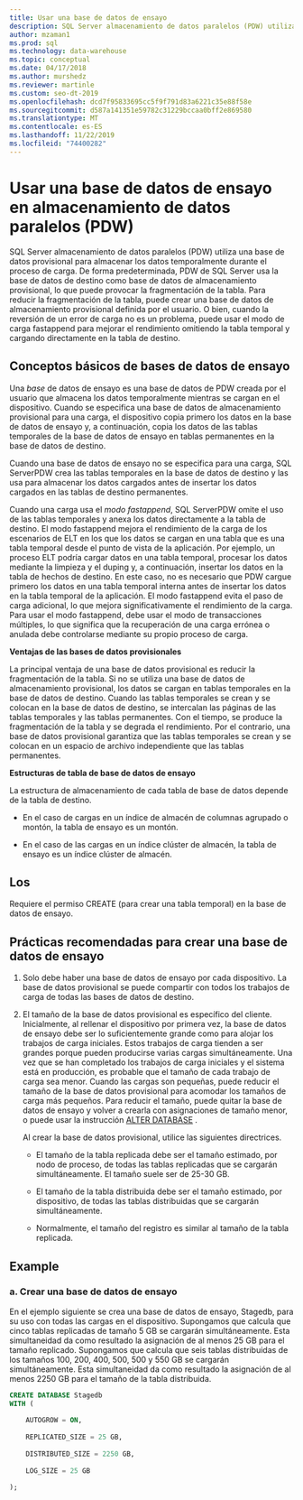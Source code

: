 ```yaml
---
title: Usar una base de datos de ensayo
description: SQL Server almacenamiento de datos paralelos (PDW) utiliza una base de datos provisional para almacenar los datos temporalmente durante el proceso de carga.
author: mzaman1
ms.prod: sql
ms.technology: data-warehouse
ms.topic: conceptual
ms.date: 04/17/2018
ms.author: murshedz
ms.reviewer: martinle
ms.custom: seo-dt-2019
ms.openlocfilehash: dcd7f95833695cc5f9f791d83a6221c35e88f58e
ms.sourcegitcommit: d587a141351e59782c31229bccaa0bff2e869580
ms.translationtype: MT
ms.contentlocale: es-ES
ms.lasthandoff: 11/22/2019
ms.locfileid: "74400282"
---
```

# <a name="using-a-staging-database-in-parallel-data-warehouse-pdw"></a>Usar una base de datos de ensayo en almacenamiento de datos paralelos (PDW)
SQL Server almacenamiento de datos paralelos (PDW) utiliza una base de datos provisional para almacenar los datos temporalmente durante el proceso de carga. De forma predeterminada, PDW de SQL Server usa la base de datos de destino como base de datos de almacenamiento provisional, lo que puede provocar la fragmentación de la tabla. Para reducir la fragmentación de la tabla, puede crear una base de datos de almacenamiento provisional definida por el usuario. O bien, cuando la reversión de un error de carga no es un problema, puede usar el modo de carga fastappend para mejorar el rendimiento omitiendo la tabla temporal y cargando directamente en la tabla de destino.  
  
## <a name="StagingDatabase"></a>Conceptos básicos de bases de datos de ensayo  
Una *base* de datos de ensayo es una base de datos de PDW creada por el usuario que almacena los datos temporalmente mientras se cargan en el dispositivo. Cuando se especifica una base de datos de almacenamiento provisional para una carga, el dispositivo copia primero los datos en la base de datos de ensayo y, a continuación, copia los datos de las tablas temporales de la base de datos de ensayo en tablas permanentes en la base de datos de destino.  
  
Cuando una base de datos de ensayo no se especifica para una carga, SQL ServerPDW crea las tablas temporales en la base de datos de destino y las usa para almacenar los datos cargados antes de insertar los datos cargados en las tablas de destino permanentes.  
  
Cuando una carga usa el *modo fastappend*, SQL ServerPDW omite el uso de las tablas temporales y anexa los datos directamente a la tabla de destino. El modo fastappend mejora el rendimiento de la carga de los escenarios de ELT en los que los datos se cargan en una tabla que es una tabla temporal desde el punto de vista de la aplicación. Por ejemplo, un proceso ELT podría cargar datos en una tabla temporal, procesar los datos mediante la limpieza y el duping y, a continuación, insertar los datos en la tabla de hechos de destino. En este caso, no es necesario que PDW cargue primero los datos en una tabla temporal interna antes de insertar los datos en la tabla temporal de la aplicación. El modo fastappend evita el paso de carga adicional, lo que mejora significativamente el rendimiento de la carga. Para usar el modo fastappend, debe usar el modo de transacciones múltiples, lo que significa que la recuperación de una carga errónea o anulada debe controlarse mediante su propio proceso de carga.  
  
**Ventajas de las bases de datos provisionales**  
  
La principal ventaja de una base de datos provisional es reducir la fragmentación de la tabla. Si no se utiliza una base de datos de almacenamiento provisional, los datos se cargan en tablas temporales en la base de datos de destino. Cuando las tablas temporales se crean y se colocan en la base de datos de destino, se intercalan las páginas de las tablas temporales y las tablas permanentes. Con el tiempo, se produce la fragmentación de la tabla y se degrada el rendimiento. Por el contrario, una base de datos provisional garantiza que las tablas temporales se crean y se colocan en un espacio de archivo independiente que las tablas permanentes.  
  
**Estructuras de tabla de base de datos de ensayo**  
  
La estructura de almacenamiento de cada tabla de base de datos depende de la tabla de destino.  
  
-   En el caso de cargas en un índice de almacén de columnas agrupado o montón, la tabla de ensayo es un montón.  
  
-   En el caso de las cargas en un índice clúster de almacén, la tabla de ensayo es un índice clúster de almacén.  
  
## <a name="Permissions"></a>Los  
Requiere el permiso CREATE (para crear una tabla temporal) en la base de datos de ensayo. 

<!-- MISSING LINKS

For more information, see [Grant Permissions to load data](grant-permissions-to-load-data.md).  

-->
  
## <a name="CreatingStagingDatabase"></a>Prácticas recomendadas para crear una base de datos de ensayo  
  
1.  Solo debe haber una base de datos de ensayo por cada dispositivo. La base de datos provisional se puede compartir con todos los trabajos de carga de todas las bases de datos de destino.  
  
2.  El tamaño de la base de datos provisional es específico del cliente. Inicialmente, al rellenar el dispositivo por primera vez, la base de datos de ensayo debe ser lo suficientemente grande como para alojar los trabajos de carga iniciales. Estos trabajos de carga tienden a ser grandes porque pueden producirse varias cargas simultáneamente. Una vez que se han completado los trabajos de carga iniciales y el sistema está en producción, es probable que el tamaño de cada trabajo de carga sea menor. Cuando las cargas son pequeñas, puede reducir el tamaño de la base de datos provisional para acomodar los tamaños de carga más pequeños. Para reducir el tamaño, puede quitar la base de datos de ensayo y volver a crearla con asignaciones de tamaño menor, o puede usar la instrucción [ALTER DATABASE](../t-sql/statements/alter-database-transact-sql.md?tabs=sqlpdw) .  
  
    Al crear la base de datos provisional, utilice las siguientes directrices.  
  
    -   El tamaño de la tabla replicada debe ser el tamaño estimado, por nodo de proceso, de todas las tablas replicadas que se cargarán simultáneamente. El tamaño suele ser de 25-30 GB.  
  
    -   El tamaño de la tabla distribuida debe ser el tamaño estimado, por dispositivo, de todas las tablas distribuidas que se cargarán simultáneamente.  
  
    -   Normalmente, el tamaño del registro es similar al tamaño de la tabla replicada.  
  
## <a name="Examples"></a>Example  
  
### <a name="a-create-a-staging-database"></a>a. Crear una base de datos de ensayo 
En el ejemplo siguiente se crea una base de datos de ensayo, Stagedb, para su uso con todas las cargas en el dispositivo. Supongamos que calcula que cinco tablas replicadas de tamaño 5 GB se cargarán simultáneamente. Esta simultaneidad da como resultado la asignación de al menos 25 GB para el tamaño replicado. Supongamos que calcula que seis tablas distribuidas de los tamaños 100, 200, 400, 500, 500 y 550 GB se cargarán simultáneamente. Esta simultaneidad da como resultado la asignación de al menos 2250 GB para el tamaño de la tabla distribuida.  
  
```sql  
CREATE DATABASE Stagedb  
WITH (  
  
    AUTOGROW = ON,  
  
    REPLICATED_SIZE = 25 GB,  
  
    DISTRIBUTED_SIZE = 2250 GB,  
  
    LOG_SIZE = 25 GB  
  
);  
```  

<!-- MISSING LINKS
 
## See Also  
[Common metadata query examples](metadata-query-examples.md)  

-->
  
